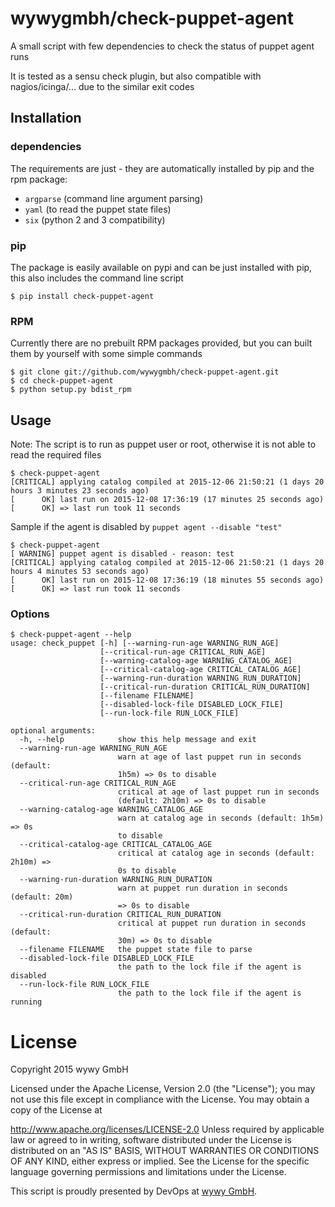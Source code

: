 # wywygmbh/check-puppet-agent

A small script with few dependencies to check the status of puppet agent runs

It is tested as a sensu check plugin, but also compatible with nagios/icinga/... due to the similar exit codes

## Installation

### dependencies

The requirements are just - they are automatically installed by pip and the rpm package:

- `argparse` (command line argument parsing)
- `yaml` (to read the puppet state files)
- `six` (python 2 and 3 compatibility)

### pip

The package is easily available on pypi and can be just installed with pip, this also includes the command line script

    $ pip install check-puppet-agent

### RPM

Currently there are no prebuilt RPM packages provided, but you can built them by yourself with some simple commands

    $ git clone git://github.com/wywygmbh/check-puppet-agent.git
    $ cd check-puppet-agent
    $ python setup.py bdist_rpm

## Usage

Note: The script is to run as puppet user or root, otherwise it is not able to read the required files

    $ check-puppet-agent
    [CRITICAL] applying catalog compiled at 2015-12-06 21:50:21 (1 days 20 hours 3 minutes 23 seconds ago)
    [      OK] last run on 2015-12-08 17:36:19 (17 minutes 25 seconds ago)
    [      OK] => last run took 11 seconds

Sample if the agent is disabled by `puppet agent --disable "test"`

    $ check-puppet-agent
    [ WARNING] puppet agent is disabled - reason: test
    [CRITICAL] applying catalog compiled at 2015-12-06 21:50:21 (1 days 20 hours 4 minutes 53 seconds ago)
    [      OK] last run on 2015-12-08 17:36:19 (18 minutes 55 seconds ago)
    [      OK] => last run took 11 seconds

### Options

    $ check-puppet-agent --help
    usage: check_puppet [-h] [--warning-run-age WARNING_RUN_AGE]
                        [--critical-run-age CRITICAL_RUN_AGE]
                        [--warning-catalog-age WARNING_CATALOG_AGE]
                        [--critical-catalog-age CRITICAL_CATALOG_AGE]
                        [--warning-run-duration WARNING_RUN_DURATION]
                        [--critical-run-duration CRITICAL_RUN_DURATION]
                        [--filename FILENAME]
                        [--disabled-lock-file DISABLED_LOCK_FILE]
                        [--run-lock-file RUN_LOCK_FILE]
   
    optional arguments:
      -h, --help            show this help message and exit
      --warning-run-age WARNING_RUN_AGE
                            warn at age of last puppet run in seconds (default:
                            1h5m) => 0s to disable
      --critical-run-age CRITICAL_RUN_AGE
                            critical at age of last puppet run in seconds
                            (default: 2h10m) => 0s to disable
      --warning-catalog-age WARNING_CATALOG_AGE
                            warn at catalog age in seconds (default: 1h5m) => 0s
                            to disable
      --critical-catalog-age CRITICAL_CATALOG_AGE
                            critical at catalog age in seconds (default: 2h10m) =>
                            0s to disable
      --warning-run-duration WARNING_RUN_DURATION
                            warn at puppet run duration in seconds (default: 20m)
                            => 0s to disable
      --critical-run-duration CRITICAL_RUN_DURATION
                            critical at puppet run duration in seconds (default:
                            30m) => 0s to disable
      --filename FILENAME   the puppet state file to parse
      --disabled-lock-file DISABLED_LOCK_FILE
                            the path to the lock file if the agent is disabled
      --run-lock-file RUN_LOCK_FILE
                            the path to the lock file if the agent is running

# License

Copyright 2015 wywy GmbH

Licensed under the Apache License, Version 2.0 (the "License"); you may not use this file except in compliance with the License. You may obtain a copy of the License at

http://www.apache.org/licenses/LICENSE-2.0
Unless required by applicable law or agreed to in writing, software distributed under the License is distributed on an "AS IS" BASIS, WITHOUT WARRANTIES OR CONDITIONS OF ANY KIND, either express or implied. See the License for the specific language governing permissions and limitations under the License.

This script is proudly presented by DevOps at [wywy GmbH](http://wywy.com).
